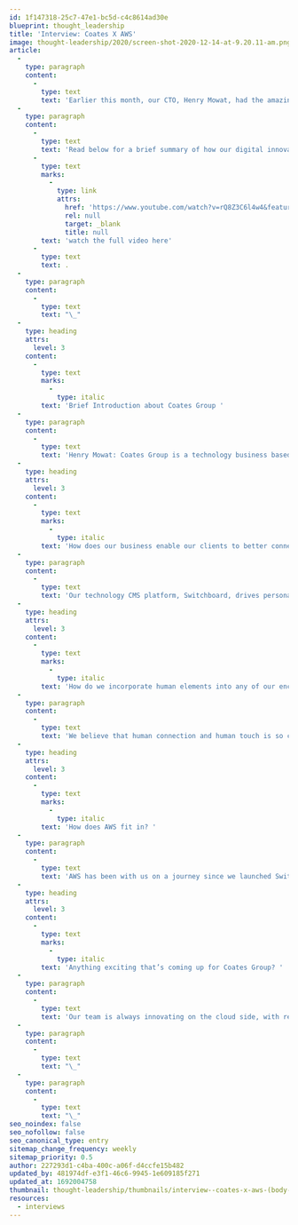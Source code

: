 ```yaml
---
id: 1f147318-25c7-47e1-bc5d-c4c8614ad30e
blueprint: thought_leadership
title: 'Interview: Coates X AWS'
image: thought-leadership/2020/screen-shot-2020-12-14-at-9.20.11-am.png
article:
  -
    type: paragraph
    content:
      -
        type: text
        text: 'Earlier this month, our CTO, Henry Mowat, had the amazing opportunity to sit down with Aley Hammer, from Amazon Web Services (AWS), to discuss the growth of Coates Group in the digital space. A huge thank you to the AWS Team for connecting with us on a great community chat.'
  -
    type: paragraph
    content:
      -
        type: text
        text: 'Read below for a brief summary of how our digital innovations are enabling our clients to better connect with their customers or '
      -
        type: text
        marks:
          -
            type: link
            attrs:
              href: 'https://www.youtube.com/watch?v=rQ8Z3C6l4w4&feature=emb_title'
              rel: null
              target: _blank
              title: null
        text: 'watch the full video here'
      -
        type: text
        text: .
  -
    type: paragraph
    content:
      -
        type: text
        text: "\_"
  -
    type: heading
    attrs:
      level: 3
    content:
      -
        type: text
        marks:
          -
            type: italic
        text: 'Brief Introduction about Coates Group '
  -
    type: paragraph
    content:
      -
        type: text
        text: 'Henry Mowat: Coates Group is a technology business based in Sydney, focused on developing digital signage solutions that impact the customer journey and deliver technology that drives personalisation back to the customer at the point of purchase.'
  -
    type: heading
    attrs:
      level: 3
    content:
      -
        type: text
        marks:
          -
            type: italic
        text: 'How does our business enable our clients to better connect with their customers? '
  -
    type: paragraph
    content:
      -
        type: text
        text: 'Our technology CMS platform, Switchboard, drives personalised content down to our individual customers in physical locations. We’re especially focused on elevating the in-restaurant and in-retail experience, inside the bricks and mortar environment. We prioritise delivering not just visually aesthetic content but also, on how we utilise data and analytics to show the right message to the right customer at the right time. We combine our customer’s data as well as external data to achieve a tailored customer journey that is targeted to the time of day, the location and other relevant variables that are relevant to you as an individual customer.'
  -
    type: heading
    attrs:
      level: 3
    content:
      -
        type: text
        marks:
          -
            type: italic
        text: 'How do we incorporate human elements into any of our encounters? '
  -
    type: paragraph
    content:
      -
        type: text
        text: 'We believe that human connection and human touch is so critically important, especially in the unexpected situations of today, created by the COVID-19 pandemic. What we’re seeing is that brands and customers have had to respond with changes in their operating models and the ability to communicate effectively and rapid is crucial so much more today. Using digital merchandising as a medium allows brands to educate customers when they arrive at a location, turn up in a drive thru or even a store. We focus on not only what customers interact with in-store and what they purchase, but also how they interact with brands and their products.'
  -
    type: heading
    attrs:
      level: 3
    content:
      -
        type: text
        marks:
          -
            type: italic
        text: 'How does AWS fit in? '
  -
    type: paragraph
    content:
      -
        type: text
        text: 'AWS has been with us on a journey since we launched Switchboard about seven or eight years ago. We’re grown and evolved with AWS and it’s been fantastic. AWS provides all our cloud services and with the continued evolution of their tool sets, we’re leveraged AWS’s stack. It has allowed us to look at ways to focus on what we’re good at, which is influencing the customer journey, and not have to worry so much about servers, back-end and infrastructure. We’ve maintained a close working relationship with the AWS team to understand how we can always better our structure and build our architecture in a more efficient and cohesive manner.'
  -
    type: heading
    attrs:
      level: 3
    content:
      -
        type: text
        marks:
          -
            type: italic
        text: 'Anything exciting that’s coming up for Coates Group? '
  -
    type: paragraph
    content:
      -
        type: text
        text: 'Our team is always innovating on the cloud side, with regards to efficiencies that we can gain from evolving our architecture as well as how we can service our scalability and increase cost efficiencies of what we’re using from a cloud architecture perspective from a customer side. We’re also looking into how we continue to drive personalisation and how this data can leverage a real-time experience from a customer with other technologies such as mobile technology.'
  -
    type: paragraph
    content:
      -
        type: text
        text: "\_"
  -
    type: paragraph
    content:
      -
        type: text
        text: "\_"
seo_noindex: false
seo_nofollow: false
seo_canonical_type: entry
sitemap_change_frequency: weekly
sitemap_priority: 0.5
author: 227293d1-c4ba-400c-a06f-d4ccfe15b482
updated_by: 481974df-e3f1-46c6-9945-1e609185f271
updated_at: 1692004758
thumbnail: thought-leadership/thumbnails/interview--coates-x-aws-(body-content-image).png
resources:
  - interviews
---
```

